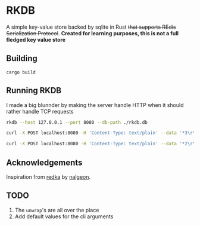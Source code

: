 # RKDB

A simple key-value store backed by sqlite in Rust ~~that supports REdis Serialization Protocol~~. **Created for learning purposes, this is not a full fledged key value store**

## Building

```
cargo build
```

## Running RKDB

I made a big blunnder by making the server handle HTTP when it should rather handle TCP requests

```bash
rkdb --host 127.0.0.1 --port 8080 --db-path ./rkdb.db

curl -X POST localhost:8080 -H 'Content-Type: text/plain' --data '*3\r\n$3\r\nSET\r\n$4\r\nfoo2\r\n$3\r\nbar\r\n'

curl -X POST localhost:8080 -H 'Content-Type: text/plain' --data '*2\r\n$3\r\nGET\r\n$4\r\nfoo2\r\n'
```

## Acknowledgements

Inspiration from [redka](https://github.com/nalgeon/redka.git) by [nalgeon](https://github.com/nalgeon).

## TODO

1. The `unwrap`'s are all over the place
2. Add default values for the cli arguments
